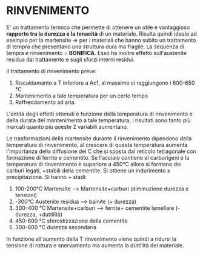 # RINVENIMENTO

E' un trattamento termico che permette di ottenere un utile e vantaggioso **rapporto tra la durezza e la tenacità** di un materiale. Risulta quindi ideale ad esempio per la martensite => per i materiali che hanno subito un trattamento di tempra che presentano una struttura dura ma fragile. La sequenza di tempra e rinvenimento = **BONIFICA**.
Esso ha inoltre effetto sull'austenite residua dal trattamento e sugli sforzi interni residui. 

Il trattamento di rinvenimento preve:
1. Riscaldamanto a T inferiore a Ac1, al massimo si raggiungono i 600-650 °C
2. Mantenimento a tale temperatura per un certo tempo
3. Raffreddamento ad aria.

L'entità degli effetti ottenuti è funzione della temperatura di rinvenimento e della durata del mantenimento a tale temperatura; i risultati sono tanto più marcati quanto più queste 2 variabili aumentano.

Le trasformazioni della martensite durante il rinvenimento dipendono dalla temperatura di rinvenimento, al crescere di questa temperatura aumenta l'importanza della diffusione del C che si sposta dal reticolo tetragonale con formazione di ferrite e cementite. Se l'acciaio contiene el carburigeni e la temperatura di rinvenimento è superiore a 450°C allora si formano dei carburi legati, +stabili della cementite. Si ottiene un indurimento x precipitazione. Si hanno + stadi: 

1. 100-200°C Martensite --> Martensite+carburi (diminuzione durezza e tensioni)
2. -300°C Austenite residua --> bainite (+ durezza)
3. 300-400 °C Martensite+carburi --> ferrite+ cementite lamellare (-durezza, +duttilità)
4. 450-600 °C sferoidizzazione della cementite
5. 300-600 °C durezza secondaria 

In funzione all'aumento della T rinvenimento viene quindi a ridursi la tensione di rottura e snervamento ma aumenta la duttilità del materiale.
